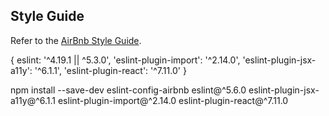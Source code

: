 ## Style Guide

Refer to the [AirBnb Style Guide](https://github.com/airbnb/javascript).



{ eslint: '^4.19.1 || ^5.3.0',
  'eslint-plugin-import': '^2.14.0',
  'eslint-plugin-jsx-a11y': '^6.1.1',
  'eslint-plugin-react': '^7.11.0' }




npm install --save-dev eslint-config-airbnb eslint@^5.6.0 eslint-plugin-jsx-a11y@^6.1.1 eslint-plugin-import@^2.14.0 eslint-plugin-react@^7.11.0
